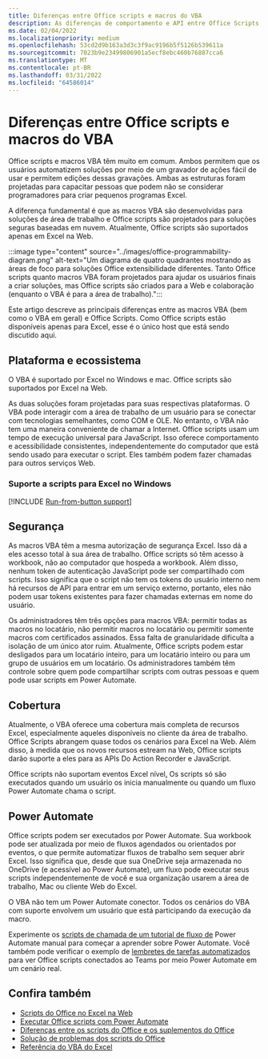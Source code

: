 ```yaml
---
title: Diferenças entre Office scripts e macros do VBA
description: As diferenças de comportamento e API entre Office Scripts e Excel VBA.
ms.date: 02/04/2022
ms.localizationpriority: medium
ms.openlocfilehash: 53cd2d9b163a3d3c3f9ac9196b5f5126b539611a
ms.sourcegitcommit: 7023b9e23499806901a5ecf8ebc460b76887cca6
ms.translationtype: MT
ms.contentlocale: pt-BR
ms.lasthandoff: 03/31/2022
ms.locfileid: "64586014"
---
```

# <a name="differences-between-office-scripts-and-vba-macros"></a>Diferenças entre Office scripts e macros do VBA

Office scripts e macros VBA têm muito em comum. Ambos permitem que os usuários automatizem soluções por meio de um gravador de ações fácil de usar e permitem edições dessas gravações. Ambas as estruturas foram projetadas para capacitar pessoas que podem não se considerar programadores para criar pequenos programas Excel.

A diferença fundamental é que as macros VBA são desenvolvidas para soluções de área de trabalho e Office scripts são projetados para soluções seguras baseadas em nuvem. Atualmente, Office scripts são suportados apenas em Excel na Web.

:::image type="content" source="../images/office-programmability-diagram.png" alt-text="Um diagrama de quatro quadrantes mostrando as áreas de foco para soluções Office extensibilidade diferentes. Tanto Office scripts quanto macros VBA foram projetados para ajudar os usuários finais a criar soluções, mas Office scripts são criados para a Web e colaboração (enquanto o VBA é para a área de trabalho).":::

Este artigo descreve as principais diferenças entre as macros VBA (bem como o VBA em geral) e Office Scripts. Como Office scripts estão disponíveis apenas para Excel, esse é o único host que está sendo discutido aqui.

## <a name="platform-and-ecosystem"></a>Plataforma e ecossistema

O VBA é suportado por Excel no Windows e mac. Office scripts são suportados por Excel na Web.

As duas soluções foram projetadas para suas respectivas plataformas. O VBA pode interagir com a área de trabalho de um usuário para se conectar com tecnologias semelhantes, como COM e OLE. No entanto, o VBA não tem uma maneira conveniente de chamar a Internet. Office scripts usam um tempo de execução universal para JavaScript. Isso oferece comportamento e acessibilidade consistentes, independentemente do computador que está sendo usado para executar o script. Eles também podem fazer chamadas para outros serviços Web.

### <a name="script-support-for-excel-on-windows"></a>Suporte a scripts para Excel no Windows

[!INCLUDE [Run-from-button support](../includes/run-from-button-desktop-support.md)]

## <a name="security"></a>Segurança

As macros VBA têm a mesma autorização de segurança Excel. Isso dá a eles acesso total à sua área de trabalho. Office scripts só têm acesso à workbook, não ao computador que hospeda a workbook. Além disso, nenhum token de autenticação JavaScript pode ser compartilhado com scripts. Isso significa que o script não tem os tokens do usuário interno nem há recursos de API para entrar em um serviço externo, portanto, eles não podem usar tokens existentes para fazer chamadas externas em nome do usuário.

Os administradores têm três opções para macros VBA: permitir todas as macros no locatário, não permitir macros no locatário ou permitir somente macros com certificados assinados. Essa falta de granularidade dificulta a isolação de um único ator ruim. Atualmente, Office scripts podem estar desligados para um locatário inteiro, para um locatário inteiro ou para um grupo de usuários em um locatário. Os administradores também têm controle sobre quem pode compartilhar scripts com outras pessoas e quem pode usar scripts em Power Automate.

## <a name="coverage"></a>Cobertura

Atualmente, o VBA oferece uma cobertura mais completa de recursos Excel, especialmente aqueles disponíveis no cliente da área de trabalho. Office Scripts abrangem quase todos os cenários para Excel na Web. Além disso, à medida que os novos recursos estream na Web, Office scripts darão suporte a eles para as APIs Do Action Recorder e JavaScript.

Office scripts não suportam eventos Excel nível[.](/office/vba/excel/concepts/events-worksheetfunctions-shapes/using-events-with-excel-objects) Os scripts só são executados quando um usuário os inicia manualmente ou quando um fluxo Power Automate chama o script.

## <a name="power-automate"></a>Power Automate

Office scripts podem ser executados por Power Automate. Sua workbook pode ser atualizada por meio de fluxos agendados ou orientados por eventos, o que permite automatizar fluxos de trabalho sem sequer abrir Excel. Isso significa que, desde que sua OneDrive seja armazenada no OneDrive (e acessível ao Power Automate), um fluxo pode executar seus scripts independentemente de você e sua organização usarem a área de trabalho, Mac ou cliente Web do Excel.

O VBA não tem um Power Automate conector. Todos os cenários do VBA com suporte envolvem um usuário que está participando da execução da macro.

Experimente os [scripts de chamada de um tutorial de fluxo de](../tutorials/excel-power-automate-manual.md) Power Automate manual para começar a aprender sobre Power Automate. Você também pode verificar o exemplo de [lembretes de tarefas automatizados](scenarios/task-reminders.md) para ver Office scripts conectados ao Teams por meio Power Automate em um cenário real.

## <a name="see-also"></a>Confira também

- [Scripts do Office no Excel na Web](../overview/excel.md)
- [Executar Office scripts com Power Automate](../develop/power-automate-integration.md)
- [Diferenças entre os scripts do Office e os suplementos do Office](add-ins-differences.md)
- [Solução de problemas dos scripts do Office](../testing/troubleshooting.md)
- [Referência do VBA do Excel](/office/vba/api/overview/excel)
